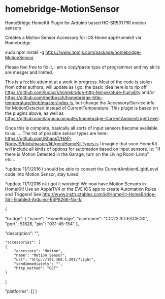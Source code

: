 # homebridge-MotionSensor
HomeBridge HomeKit Plugin for Arduino based HC-SR501 PIR motion sensors


Creates a Motion Sensor Accessory for iOS Home app/Homekit via Homebridge.

sudo npm install -g https://www.npmjs.com/package/homebridge-MotionSensor

Please feel free to fix it, I am a copy/paste type of programmer and my skills are meager and limited.

This is a feeble attempt at a work in progress. Most of the code is stolen from other authors, will update as I go. the basic idea here is to rip off https://github.com/lucacri/homebridge-http-temperature-humidity and/or https://github.com/metbosch/homebridge-http-temperature/blob/master/index.js, but change the Accessory/Service info for MotionDetected instead of CurrentTemperature. This plugin is based on the plugins above, as well as https://github.com/lagunacomputer/homebridge-CurrentAmbientLightLevel.

Once this is complete, basically all sorts of input sensors become available to us .... The list of possible sensor types are here: https://github.com/KhaosT/HAP-NodeJS/blob/master/lib/gen/HomeKitTypes.js I imagine that soon HomeKit will include all kinds of options for automation based on input sensors. ie: "If there is Motion Detected in the Garage, turn on the Living Room Lamp" etc...

*update 11/1/2016 i should be able to convert the CurrentAmbientLightLevel code into Motion Sensor, stay tuned

*update 11/1/2016 ok i got it working!  We now have Motion Sensors in HomeKit!  Use an AppleTV4 or the EVE iOS app to create Automation Rules and Triggers! See http://www.instructables.com/id/HomeKit-HomeBridge-Siri-Enabled-Arduino-ESP8266-No-1/


{

"bridge": {
"name": "HomeBridge",
"username": "CC:22:3D:E3:CE:30",
"port": 51826,
"pin": "031-45-154"
},

"description": "",


    "accessories": [
    {
        "accessory": "Motion",
        "name": "Motion Sensor",
        "url": "http://192.168.1.201/?light",
        "sendimmediately": "",
        "http_method": "GET"
    }
]

"platforms": []
}

